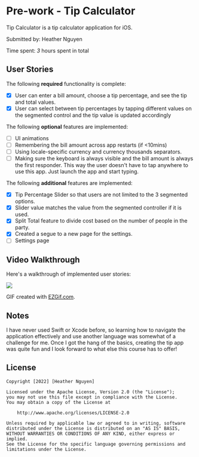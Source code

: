 # Pre-work - Tip Calculator

Tip Calculator is a tip calculator application for iOS.

Submitted by: Heather Nguyen

Time spent: *3* hours spent in total

## User Stories

The following **required** functionality is complete:

* [X] User can enter a bill amount, choose a tip percentage, and see the tip and total values.
* [X] User can select between tip percentages by tapping different values on the segmented control and the tip value is updated accordingly

The following **optional** features are implemented:

* [ ] UI animations
* [ ] Remembering the bill amount across app restarts (if <10mins)
* [ ] Using locale-specific currency and currency thousands separators.
* [ ] Making sure the keyboard is always visible and the bill amount is always the first responder. This way the user doesn't have to tap anywhere to use this app. Just launch the app and start typing.

The following **additional** features are implemented:

- [X] Tip Percentage Slider so that users are not limited to the 3 segmented options.
- [X] Slider value matches the value from the segmented controller if it is used.
- [X] Split Total feature to divide cost based on the number of people in the party.
- [X] Created a segue to a new page for the settings.
- [ ] Settings page

## Video Walkthrough

Here's a walkthrough of implemented user stories:

![](https://i.imgur.com/fAnmMfo.gif)


GIF created with [EZGif.com](https://ezgif.com/).

## Notes

I have never used Swift or Xcode before, so learning how to navigate the application effectively and use another language was somewhat of a challenge for me. Once I got the hang of the basics, creating the tip app was quite fun and I look forward to what else this course has to offer!

## License

    Copyright [2022] [Heather Nguyen]

    Licensed under the Apache License, Version 2.0 (the "License");
    you may not use this file except in compliance with the License.
    You may obtain a copy of the License at

        http://www.apache.org/licenses/LICENSE-2.0

    Unless required by applicable law or agreed to in writing, software
    distributed under the License is distributed on an "AS IS" BASIS,
    WITHOUT WARRANTIES OR CONDITIONS OF ANY KIND, either express or implied.
    See the License for the specific language governing permissions and
    limitations under the License.
